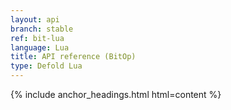 ```yaml
---
layout: api
branch: stable
ref: bit-lua
language: Lua
title: API reference (BitOp)
type: Defold Lua
---
```

{% include anchor_headings.html html=content %}